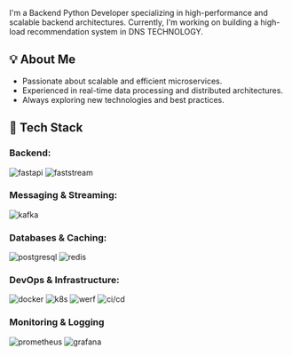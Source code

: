I'm a Backend Python Developer specializing in high-performance and scalable backend architectures. Currently, I'm working on building a high-load recommendation system in DNS TECHNOLOGY.

## 💡 About Me
- Passionate about scalable and efficient microservices.
- Experienced in real-time data processing and distributed architectures.
- Always exploring new technologies and best practices.


## 🚀 Tech Stack
### Backend:
![fastapi](https://img.shields.io/badge/FastAPI-005571?style=for-the-badge&logo=fastapi)
![faststream](https://img.shields.io/badge/faststream-blue?style=for-the-badge&logo=appveyor)

### Messaging & Streaming:
![kafka](https://img.shields.io/badge/Apache_Kafka-231F20?style=for-the-badge&logo=apache-kafka&logoColor=white)

### Databases & Caching:
![postgresql](https://img.shields.io/badge/postgresql-4169e1?style=for-the-badge&logo=postgresql&logoColor=white)
![redis](https://img.shields.io/badge/Redis-DC382D?style=for-the-badge&logo=redis&logoColor=white)

### DevOps & Infrastructure:
![docker](https://img.shields.io/badge/docker-257bd6?style=for-the-badge&logo=docker&logoColor=white)
![k8s](https://img.shields.io/badge/Kubernetes-326CE5?style=for-the-badge&logo=Kubernetes&logoColor=white)
![werf](https://img.shields.io/badge/werf-blue?style=for-the-badge)
![ci/cd](https://img.shields.io/badge/gitlab%20ci-%23181717.svg?style=for-the-badge&logo=gitlab&logoColor=white)

### Monitoring & Logging
![prometheus](https://img.shields.io/badge/Prometheus-000000?style=for-the-badge&logo=prometheus&labelColor=000000)
![grafana](https://img.shields.io/badge/Grafana-black?style=for-the-badge&logo=Grafana)
